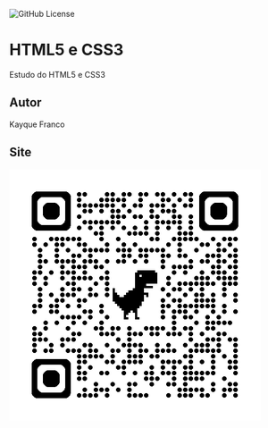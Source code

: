![GitHub License](https://img.shields.io/github/license/kayqueFranco/site?style=for-the-badge)

# HTML5 e CSS3 
Estudo do HTML5 e CSS3
## Autor
Kayque Franco
## Site 
![](img/qrcode.png)
